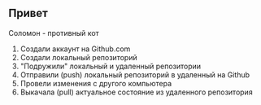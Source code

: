 ## Привет

Cоломон - противный кот 

1. Создали аккаунт на Github.com
2. Создали локальный репозиторий
3. "Подружили" локальный и удаленный репозитории 
4. Отправили (push) локальный репозиторий в удаленный на Github
5. Провели изменения с другого компьютера 
6. Выкачала (pull) актуальное состояние из удаленного репозитория